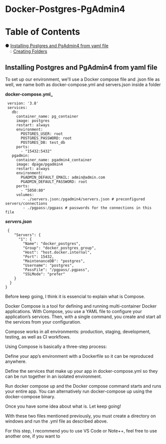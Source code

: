 # Docker-Postgres-PgAdmin4

# Table of Contents

● [Installing Postgres and PgAdmin4 from yaml file](#installingpostgres)<br/>
&emsp;◌ [Creating Folders](#creatingfolders)<br/>
<!-- 
● [Installing Docker Ubuntu on Windows](#installingubuntu)<br/>
&emsp;◌ [Pull a Base Image](#pullubuntuimage)<br/>
&emsp;◌ [Create a New Linux Container](#creatinganewlinux)<br/>

## Installing Docker Ubuntu on Windows <a name="installingubuntu"></a>

### Pull a Base Image <a name="pullubuntuimage"></a>

Before creating a Linux container, you need to pull a base image from Docker’s repository. Open a PowerShell or command prompt and use the following command to pull the latest Ubuntu base image from the repository:

**_docker pull ubuntu_**

<img src="https://user-images.githubusercontent.com/69978184/146469360-95744a7c-6795-4005-a1cd-f27981eacbd2.png" width="600" height="400"/>

If you wanna remove the image just check the Image ID with docker images, and then remove it by executing the command "docker rmi <your-image-id>"</a>

**_docker rmi <your-image-id>_**

<img src="https://user-images.githubusercontent.com/69978184/146469898-142e11eb-a0b9-4cd3-810f-9aa4741cf4fa.png" width="600" height="400"/>

<img src="https://user-images.githubusercontent.com/69978184/146470340-02a0dabc-2cdf-434f-b959-57e44d60f9ab.png" width="600" height="400"/>

Using the above command will pull the latest available version of Ubuntu from the repository. If you want to pull a specific version of Ubuntu, use a tag as shown here:

**_docker pull ubuntu:18.04_**
 
<img src="https://user-images.githubusercontent.com/69978184/146472583-763510dd-3a9a-42ce-96a7-b59db6455a90.png" width="600" height="400"/>

If you want to search the repository for Ubuntu images, use search as shown below:

**_docker search ubuntu_**

To list the available images on the local computer, including information about image size, image ID, and tags:

**_docker images_**

### Create a New Linux Container <a name="creatinganewlinux"></a>

To create a new Linux container, we need the ID of the base image and the docker run command. In the command below, I’ve used the image ID for the latest version of Ubuntu in my local repository, and the bash terminal will launch once the container has started:
 
docker run -i -t cd6d8154f1e1 /bin/bash

<img src="https://user-images.githubusercontent.com/69978184/146474096-8962ea54-4629-42c8-aa0c-97edefcac4d0.png" width="600" height="400"/>

The -i and -t parameters allow the bash process to start in the container, attaches the console to the process’s standard input, output, and standard error, and allocates a pseudo-tty text-only console. Once the container has been created, you’ll be presented with a bash prompt. Type hostname and press ENTER to see the container’s Linux hostname. You can stop the container at any time by typing exit and pressing ENTER. Exiting a container stops it from running.
-->

## Installing Postgres and PgAdmin4 from yaml file <a name="installingpostgres"></a>

To set up our environment, we'll use a Docker compose file and .json file as well, we name both as docker-compose.yml and servers.json inside a folder

**docker-compose.yml_**

     version: '3.8'
     services:
       db:
         container_name: pg_container
         image: postgres
         restart: always
         environment:
           POSTGRES_USER: root
           POSTGRES_PASSWORD: root
           POSTGRES_DB: test_db
         ports:
           - "15432:5432"
       pgadmin:
         container_name: pgadmin4_container
         image: dpage/pgadmin4
         restart: always
         environment:
           PGADMIN_DEFAULT_EMAIL: admin@admin.com
           PGADMIN_DEFAULT_PASSWORD: root
         ports:
           - "5050:80"
         volumes:
            - ./servers.json:/pgadmin4/servers.json # preconfigured servers/connections
            - ./pgpass:/pgpass # passwords for the connections in this file

**_servers.json_**
 
     {
        "Servers": {
          "1": {
            "Name": "docker_postgres",
            "Group": "docker_postgres_group",
            "Host": "host.docker.internal",
            "Port": 15432,
            "MaintenanceDB": "postgres",
            "Username": "postgres",
            "PassFile": "/pgpass/.pgpass",
            "SSLMode": "prefer"
        }
      }
    }

Before keep going, I think it is essencial to explain what is Compose.

Docker Compose is a tool for defining and running multi-container Docker applications. With Compose, you use a YAML file to configure your application’s services. Then, with a single command, you create and start all the services from your configuration. 

Compose works in all environments: production, staging, development, testing, as well as CI workflows.

Using Compose is basically a three-step process:

Define your app’s environment with a Dockerfile so it can be reproduced anywhere.

Define the services that make up your app in docker-compose.yml so they can be run together in an isolated environment.

Run docker compose up and the Docker compose command starts and runs your entire app. You can alternatively run docker-compose up using the docker-compose binary.

Once you have some idea about what is. Let keep going!

With these two files mentioned previously, you must create a directory on windows and run the .yml file as described above.

For this step, I recommend you to use VS Code or Note++, feel free to use another one, if you want to

<!-- https://petri.com/docker-for-windows-create-a-linux-container-on-windows-10
https://stackoverflow.com/questions/69293137/how-do-i-connect-to-host-docker-internal-postgres-instance
-->
